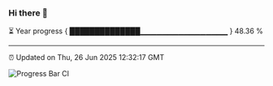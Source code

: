 ### Hi there 👋

⏳ Year progress { ██████████████▁▁▁▁▁▁▁▁▁▁▁▁▁▁▁▁ } 48.36 %

---

⏰ Updated on Thu, 26 Jun 2025 12:32:17 GMT

![Progress Bar CI](https://github.com/liununu/liununu/workflows/Progress%20Bar%20CI/badge.svg)
